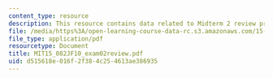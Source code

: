 ```yaml
---
content_type: resource
description: This resource contains data related to Midterm 2 review problems.
file: /media/https%3A/open-learning-course-data-rc.s3.amazonaws.com/15-082j-network-optimization-fall-2010/d515618e016f2f384c254613ae386935_MIT15_082JF10_exam02review.pdf
file_type: application/pdf
resourcetype: Document
title: MIT15_082JF10_exam02review.pdf
uid: d515618e-016f-2f38-4c25-4613ae386935
---
```


